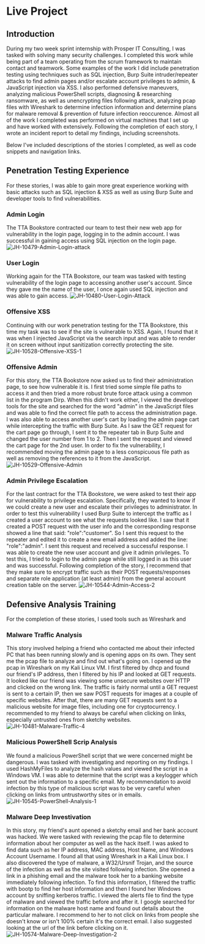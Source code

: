 # Live Project

## Introduction
During my two week sprint internship with Prosper IT Consulting, I was tasked with solving many security challenges.  I completed this work while being part of a team operating from the scrum framework to maintain contact and teamwork.  Some examples of the work I did include penetration testing using techniques such as SQL injection, Burp Suite intruder/repeater attacks to find admin pages and/or escalate account privileges to admin, & JavaScript injection via XSS.  I also performed defensive maneuvers, analyzing malicious PowerShell scripts, diagnosing & researching ransomware, as well as unencrypting files following attack, analyzing pcap files with Wireshark to determine infection information and determine plans for malware removal & prevention of future infection reoccurence.  Almost all of the work I completed was performed on virtual machines that I set up and have worked with extensively.  Following the completion of each story, I wrote an incident report to detail my findings, including screenshots.

Below I've included descriptions of the stories I completed, as well as code snippets and navigation links.  

## Penetration Testing Experience
For these stories, I was able to gain more great experience working with basic attacks such as SQL injection & XSS as well as using Burp Suite and developer tools to find vulnerabilities.


### Admin Login

The TTA Bookstore contracted our team to test their new web app for vulnerability in the login page, logging in to the admin account.  I was successful in gaining access using SQL injection on the login page. 
![JH-10479-Admin-Login-attack](https://user-images.githubusercontent.com/84826626/142253754-7c8bdee3-14f6-4cb2-88fa-a521f0d04c56.png)


### User Login

Working again for the TTA Bookstore, our team was tasked with testing vulnerability of the login page to accessing another user's account.  Since they gave me the name of the user, I once again used SQL injection and was able to gain access.
![JH-10480-User-Login-Attack](https://user-images.githubusercontent.com/84826626/142254246-60fdfd80-1921-4536-a383-75762939fb3f.png)


### Offensive XSS

Continuing with our work penetration testing for the TTA Bookstore, this time my task was to see if the site is vulnerable to XSS.  Again, I found that it was when I injected JavaScript via the search input and was able to render it on screen without input sanitization correctly protecting the site.
![JH-10528-Offensive-XSS-1](https://user-images.githubusercontent.com/84826626/142255000-7edc3f1d-afc4-4438-91a7-c176133660cb.png)


### Offensive Admin

For this story, the TTA Bookstore now asked us to find their administration page, to see how vulnerable it is.  I first tried some simple file paths to access it and then tried a more robust brute force attack using a common list in the program Dirp.  When this didn't work either, I viewed the developer tools for the site and searched for the word "admin" in the JavaScript files and was able to find the correct file path to access the administration page.  I was also able to access another user's cart by loading the admin page cart while intercepting the traffic with Burp Suite.  As I saw the GET request for the cart page go through, I sent it to the repeater tab in Burp Suite and changed the user number from 1 to 2.  Then I sent the request and viewed the cart page for the 2nd user.  In order to fix the vulnerability, I recommended moving the admin page to a less conspicuous file path as well as removing the references to it from the JavaScript.
![JH-10529-Offensive-Admin](https://user-images.githubusercontent.com/84826626/142257144-63b7a460-d54f-4012-9be6-296723c6a43e.png)


### Admin Privilege Escalation

For the last contract for the TTA Bookstore, we were asked to test their app for vulnerability to privilege escalation.  Specifically, they wanted to know if we could create a new user and escalate their privileges to administrator.  In order to test this vulnerability I used Burp Suite to intercept the traffic as I created a user account to see what the requests looked like.  I saw that it created a POST request with the user info and the corresponding response showed a line that said: "role":"customer".  So I sent this request to the repeater and edited it to create a new email address and added the line: "role":"admin".  I sent this request and received a successful response. I was able to create the new user account and give it admin privileges.  To test this, I tried to login to the admin page while still logged in as this user and was successful.  Following completion of the story, I recommend that they make sure to encrypt traffic such as their POST requests/responses and separate role application (at least admin) from the general account creation table on the server.
![JH-10544-Admin-Access-2](https://user-images.githubusercontent.com/84826626/142258653-d36e7349-e6f3-43a8-a215-13d952d23771.png)


## Defensive Analysis Training

For the completion of these stories, I used tools such as Wireshark and 


### Malware Traffic Analysis

This story involved helping a friend who contacted me about their infected PC that has been running slowly and is opening apps on its own.  They sent me the pcap file to analyze and find out what's going on.  I opened up the pcap in Wireshark on my Kali Linux VM.  I first filtered by dhcp and found our friend's IP address, then I filtered by his IP and looked at GET requests.  It looked like our friend was viewing some unsecure websites over HTTP and clicked on the wrong link.  The traffic is fairly normal until a GET request is sent to a certain IP, then we saw POST requests for images at a couple of specific websites.  After that, there are many GET requests sent to a malicious website for image files, including one for cryptocurrency.   I recommended to my friend to always be careful when clicking on links, especially untrusted ones from sketchy websites.
![JH-10481-Malware-Traffic-4](https://user-images.githubusercontent.com/84826626/142260151-5ea49c3d-c2b4-432e-ba96-e3e9fd41a742.png)


### Malicious PowerShell Scrip Analysis

We found a malicious PowerShell script that we were concerned might be dangerous.  I was tasked with investigating and reporting on my findings.  I used HashMyFiles to analyze the hash values and viewed the script in a Windows VM.  I was able to determine that the script was a keylogger which sent out the information to a specific email.  My recommendation to avoid infection by this type of malicious script was to be very careful when clicking on links from untrustworthy sites or in emails.
![JH-10545-PowerShell-Analysis-1](https://user-images.githubusercontent.com/84826626/142260779-bf641fba-dc97-4cd1-9e16-52e3d1a5b4bd.png)


### Malware Deep Investivation

In this story, my friend's aunt opened a sketchy email and her bank account was hacked.  We were tasked with reviewing the pcap file to determine information about her computer as well as the hack itself.  I was asked to find data such as her IP address, MAC address, Host Name, and Windows Account Username.  I found all that using Wireshark in a Kali Linux box.  I also discovered the type of malware, a W32/Ursnif Trojan, and the source of the infection as well as the site visited following infection.  She opened a link in a phishing email and the malware took her to a banking website immediately following infection.  To find this information, I filtered the traffic with bootp to find her host information and then I found her Windows account by sniffing kerberos traffic.  I viewed the alerts file to find the type of malware and viewed the traffic before and after it.  I google searched for information on the malware host name and found out details about the particular malware.  I recommend to her to not click on links from people she doesn't know or isn't 100% certain it's the correct email.  I also suggested looking at the url of the link before clicking on it.
![JH-10574-Malware-Deep-Investigation-2](https://user-images.githubusercontent.com/84826626/142262181-30bdfc0b-d205-4e4d-b052-2606ba66d00a.png)


